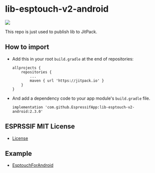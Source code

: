 # lib-esptouch-v2-android

[![](https://jitpack.io/v/EspressifApp/lib-esptouch-v2-android.svg)](https://jitpack.io/#EspressifApp/lib-esptouch-v2-android)
  
This repo is just used to publish lib to JitPack.

## How to import
- Add this in your root `build.gradle` at the end of repositories:
  ```
  allprojects {
      repositories {
          ...
          maven { url 'https://jitpack.io' }
      }
  }
   ```
- And add a dependency code to your app module's `build.gradle` file.
  ```
  implementation 'com.github.EspressifApp:lib-esptouch-v2-android:2.3.0'
  ```

## ESPRSSIF MIT License
- [License](LICENSE)

## Example
- [EsptouchForAndroid](https://github.com/EspressifApp/EsptouchForAndroid)
